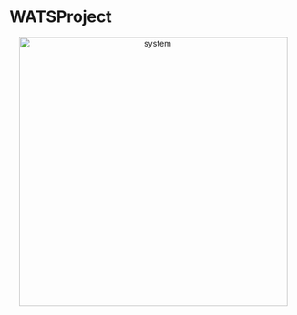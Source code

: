 # WATSProject


<p align="center"> <img width="471" alt="system" src="https://user-images.githubusercontent.com/37679062/77611931-03d92380-6f6a-11ea-96f9-b45c57284b78.png"> </p>
